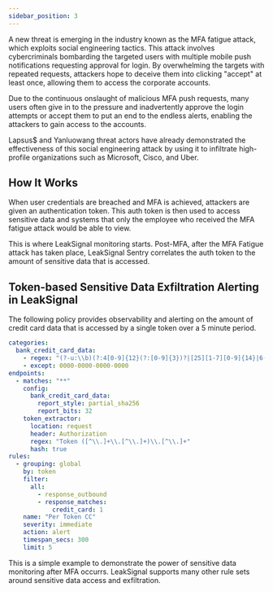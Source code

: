 ```yaml
---
sidebar_position: 3
---
```


A new threat is emerging in the industry known as the MFA fatigue attack, which exploits social engineering tactics. This attack involves cybercriminals bombarding the targeted users with multiple mobile push notifications requesting approval for login. By overwhelming the targets with repeated requests, attackers hope to deceive them into clicking "accept" at least once, allowing them to access the corporate accounts.

Due to the continuous onslaught of malicious MFA push requests, many users often give in to the pressure and inadvertently approve the login attempts or accept them to put an end to the endless alerts, enabling the attackers to gain access to the accounts.

Lapsus$ and Yanluowang threat actors have already demonstrated the effectiveness of this social engineering attack by using it to infiltrate high-profile organizations such as Microsoft, Cisco, and Uber.

## How It Works

When user credentials are breached and MFA is achieved, attackers are given an authentication token. This auth token is then used to access sensitive data and systems that only the employee who received the MFA fatigue attack would be able to view.

This is where LeakSignal monitoring starts. Post-MFA, after the MFA Fatigue attack has taken place, LeakSignal Sentry correlates the auth token to the amount of sensitive data that is accessed.

## Token-based Sensitive Data Exfiltration Alerting in LeakSignal

The following policy provides observability and alerting on the amount of credit card data that is accessed by a single token over a 5 minute period.

```yaml
categories:
  bank_credit_card_data:
    - regex: "(?-u:\\b)(?:4[0-9]{12}(?:[0-9]{3})?|[25][1-7][0-9]{14}|6(?:011|5[0-9][0-9])[0-9]{12}|3[47][0-9]{13}|3(?:0[0-5]|[68][0-9])[0-9]{11}|(?:2131|1800|35\\d{3})\\d{11})(?-u:\\b)"
    - except: 0000-0000-0000-0000
endpoints:
  - matches: "**"
    config:
      bank_credit_card_data:
        report_style: partial_sha256
        report_bits: 32
    token_extractor:
      location: request
      header: Authorization
      regex: "Token ([^\\.]+\\.[^\\.]+)\\.[^\\.]+"
      hash: true
rules:
  - grouping: global
    by: token
    filter:
      all:
        - response_outbound
        - response_matches:
            credit_card: 1
    name: "Per Token CC"
    severity: immediate
    action: alert
    timespan_secs: 300
    limit: 5
```

This is a simple example to demonstrate the power of sensitive data monitoring after MFA occurrs. LeakSignal supports many other rule sets around sensitive data access and exfiltration.